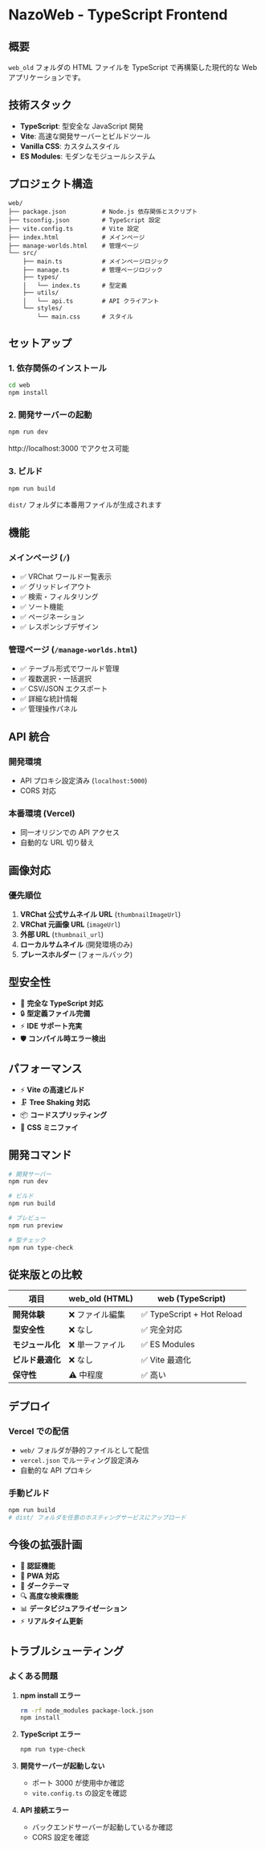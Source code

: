 # NazoWeb - TypeScript Frontend

## 概要

`web_old` フォルダの HTML ファイルを TypeScript で再構築した現代的な Web アプリケーションです。

## 技術スタック

- **TypeScript**: 型安全な JavaScript 開発
- **Vite**: 高速な開発サーバーとビルドツール  
- **Vanilla CSS**: カスタムスタイル
- **ES Modules**: モダンなモジュールシステム

## プロジェクト構造

```
web/
├── package.json          # Node.js 依存関係とスクリプト
├── tsconfig.json         # TypeScript 設定
├── vite.config.ts        # Vite 設定
├── index.html            # メインページ
├── manage-worlds.html    # 管理ページ
└── src/
    ├── main.ts           # メインページロジック
    ├── manage.ts         # 管理ページロジック
    ├── types/
    │   └── index.ts      # 型定義
    ├── utils/
    │   └── api.ts        # API クライアント
    └── styles/
        └── main.css      # スタイル
```

## セットアップ

### 1. 依存関係のインストール

```bash
cd web
npm install
```

### 2. 開発サーバーの起動

```bash
npm run dev
```

http://localhost:3000 でアクセス可能

### 3. ビルド

```bash
npm run build
```

`dist/` フォルダに本番用ファイルが生成されます

## 機能

### メインページ (`/`)
- ✅ VRChat ワールド一覧表示
- ✅ グリッドレイアウト
- ✅ 検索・フィルタリング
- ✅ ソート機能
- ✅ ページネーション
- ✅ レスポンシブデザイン

### 管理ページ (`/manage-worlds.html`)  
- ✅ テーブル形式でワールド管理
- ✅ 複数選択・一括選択
- ✅ CSV/JSON エクスポート
- ✅ 詳細な統計情報
- ✅ 管理操作パネル

## API 統合

### 開発環境
- API プロキシ設定済み (`localhost:5000`)
- CORS 対応

### 本番環境 (Vercel)
- 同一オリジンでの API アクセス
- 自動的な URL 切り替え

## 画像対応

### 優先順位
1. **VRChat 公式サムネイル URL** (`thumbnailImageUrl`)
2. **VRChat 元画像 URL** (`imageUrl`) 
3. **外部 URL** (`thumbnail_url`)
4. **ローカルサムネイル** (開発環境のみ)
5. **プレースホルダー** (フォールバック)

## 型安全性

- 🎯 **完全な TypeScript 対応**
- 🔒 **型定義ファイル完備**
- ⚡ **IDE サポート充実**
- 🛡️ **コンパイル時エラー検出**

## パフォーマンス

- ⚡ **Vite の高速ビルド**
- 🗜️ **Tree Shaking 対応**
- 📦 **コードスプリッティング**
- 🎨 **CSS ミニファイ**

## 開発コマンド

```bash
# 開発サーバー
npm run dev

# ビルド
npm run build

# プレビュー
npm run preview

# 型チェック
npm run type-check
```

## 従来版との比較

| 項目 | web_old (HTML) | web (TypeScript) |
|------|---------------|------------------|
| **開発体験** | ❌ ファイル編集 | ✅ TypeScript + Hot Reload |
| **型安全性** | ❌ なし | ✅ 完全対応 |
| **モジュール化** | ❌ 単一ファイル | ✅ ES Modules |
| **ビルド最適化** | ❌ なし | ✅ Vite 最適化 |
| **保守性** | ⚠️ 中程度 | ✅ 高い |

## デプロイ

### Vercel での配信
- `web/` フォルダが静的ファイルとして配信
- `vercel.json` でルーティング設定済み
- 自動的な API プロキシ

### 手動ビルド
```bash
npm run build
# dist/ フォルダを任意のホスティングサービスにアップロード
```

## 今後の拡張計画

- 🔐 **認証機能**
- 📱 **PWA 対応**  
- 🌙 **ダークテーマ**
- 🔍 **高度な検索機能**
- 📊 **データビジュアライゼーション**
- ⚡ **リアルタイム更新**

## トラブルシューティング

### よくある問題

1. **npm install エラー**
   ```bash
   rm -rf node_modules package-lock.json
   npm install
   ```

2. **TypeScript エラー**
   ```bash
   npm run type-check
   ```

3. **開発サーバーが起動しない**
   - ポート 3000 が使用中か確認
   - `vite.config.ts` の設定を確認

4. **API 接続エラー**
   - バックエンドサーバーが起動しているか確認
   - CORS 設定を確認
